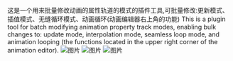 这是一个用来批量修改动画的属性轨道的模式的插件工具,可批量修改:更新模式、插值模式、无缝循环模式、动画循环(动画编辑器右上角的功能)
This is a plugin tool for batch modifying animation property track modes, enabling bulk changes to: update mode, interpolation mode, seamless loop mode, and animation looping (the functions located in the upper right corner of the animation editor).
 ![图片](https://github.com/MiMangAi/animation_property_tracks_piliang_xiugai_tools/blob/main/%E5%8A%9F%E8%83%BD.png)
 ![图片](https://github.com/MiMangAi/animation_property_tracks_piliang_xiugai_tools/blob/main/%E7%A4%BA%E4%BE%8B1.png)
 ![图片](https://github.com/MiMangAi/animation_property_tracks_piliang_xiugai_tools/blob/main/%E7%A4%BA%E4%BE%8B2.png)
